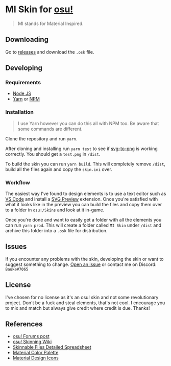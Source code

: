 # MI Skin for [osu!](https://osu.ppy.sh/home/)

> MI stands for Material Inspired.

## Downloading

Go to [releases](https://github.com/Bauke/mi-skin/releases) and download the `.osk` file. 

## Developing

### Requirements

* [Node JS](https://nodejs.org/)
* [Yarn](https://yarnpkg.com) or [NPM](https://www.npmjs.com/)

### Installation

>I use Yarn however you can do this all with NPM too. Be aware that some commands are different.

Clone the repository and run `yarn`.

After cloning and installing run `yarn test` to see if [svg-to-png](https://yarnpkg.com/package/svg-to-png) is working correctly. You should get a `test.png` in `/dist`.

To build the skin you can run `yarn build`. This will completely remove `/dist`, build all the files again and copy the `skin.ini` over.

### Workflow

The easiest way I've found to design elements is to use a text editor such as [VS Code](https://code.visualstudio.com/) and install a [SVG Preview](https://marketplace.visualstudio.com/items?itemName=cssho.vscode-svgviewer) extension. Once you're satisfied with what it looks like in the preview you can build the files and copy them over to a folder in `osu!/Skins` and look at it in-game.

Once you're done and want to easily get a folder with all the elements you can run `yarn prod`. This will create a folder called `MI Skin` under `/dist` and archive this folder into a `.osk` file for distribution.

## Issues

If you encounter any problems with the skin, developing the skin or want to suggest something to change. [Open an issue](https://github.com/Bauke/mi-skin/issues) or contact me on Discord: `Bauke#7065`

## License

I've chosen for no license as it's an osu! skin and not some revolutionary project. Don't be a fuck and steal elements, that's not cool. I encourage you to mix and match but always give credit where credit is due. Thanks!

## References

* [osu! Forums post](https://osu.ppy.sh/community/forums/topics/723213)
* [osu! Skinning Wiki](https://osu.ppy.sh/wiki/Skinning)
* [Skinnable Files Detailed Spreadsheet](https://docs.google.com/spreadsheets/d/1bhnV-CQRMy3Z0npQd9XSoTdkYxz0ew5e648S00qkJZ8/)
* [Material Color Palette](https://material.io/guidelines/style/color.html#color-color-palette)
* [Material Design Icons](https://materialdesignicons.com/)
